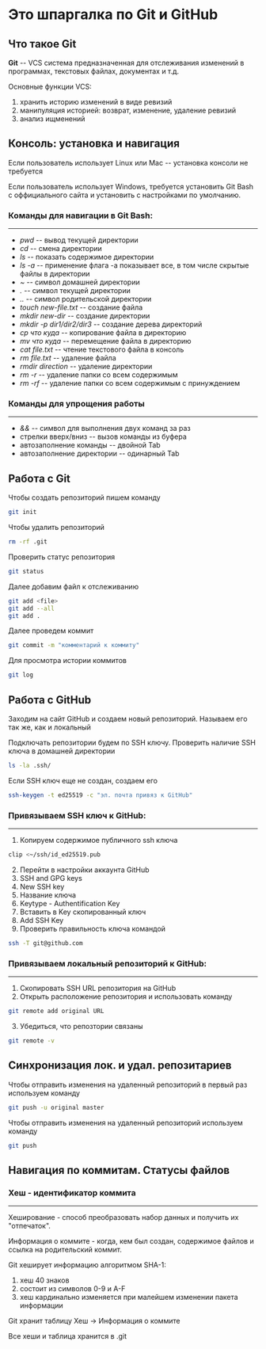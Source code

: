 # Это шпаргалка по Git и GitHub

## Что такое Git

**Git** -- VCS система предназначенная для отслеживания изменений в программах,
текстовых файлах, документах и т.д.

Основные функции VCS:
1. хранить историю изменений в виде ревизий
2. манипуляция историей: возврат, изменение, удаление ревизий
3. анализ ищменений

## Консоль: установка и навигация

Если пользователь использует Linux или Mac -- установка консоли не требуется

Если пользователь использует Windows, требуется установить Git Bash с оффициального сайта
и установить с настройками по умолчанию.

### Команды для навигации в Git Bash:
---------------------------------
- *pwd* -- вывод текущей директории
- *cd* -- смена директории
- *ls* -- показать содержимое директории
- *ls -a* -- применение флага -a показывает все, в том числе скрытые файлы в директории
- *~* -- символ домашней директории
- *.* -- символ текущей директории
- *..* -- символ родительской директории
- *touch new-file.txt* -- создание файла 
- *mkdir new-dir* -- создание директории
- *mkdir -p dir1/dir2/dir3* -- создание дерева директорий
- *cp что куда* -- копирование файла в директорию
- *mv что куда* -- перемещение файла в директорию
- *cat file.txt* -- чтение текстового файла в консоль
- *rm file.txt* -- удаление файла
- *rmdir direction* -- удаление директории
- *rm -r* -- удаление папки со всем содержимым
- *rm -rf* -- удаление папки со всем содержимым с принуждением

### Команды для упрощения работы
----------------------------
- *&&* -- символ для выполнения двух команд за раз
- стрелки вверх/вниз -- вызов команды из буфера
- автозаполнение команды -- двойной Tab
- автозаполнение директории -- одинарный Tab


## Работа с Git

Чтобы создать репозиторий пишем команду

```bash
git init
```

Чтобы удалить репозиторий

```bash
rm -rf .git
```

Проверить статус репозитория

```bash
git status
```

Далее добавим файл к отслеживанию

```bash
git add <file>
git add --all
git add .
``` 

Далее проведем коммит

```bash
git commit -m "комментарий к коммиту"
```

Для просмотра истории коммитов

```bash
git log
```

## Работа с GitHub

Заходим на сайт GitHub и создаем новый репозиторий. Называем его так же, как и локальный

Подключать репозитории будем по SSH ключу. Проверить наличие SSH ключа в домашней директории

```bash
ls -la .ssh/
```

Если SSH ключ еще не создан, создаем его

```bash
ssh-keygen -t ed25519 -c "эл. почта привяз к GitHub"
```

### Привязываем SSH ключ к GitHub:
----------------------------------
1. Копируем содержимое публичного ssh ключа

```bash
clip <~/ssh/id_ed25519.pub
```

2. Перейти в настройки аккаунта GitHub
3. SSH and GPG keys
4. New SSH key
5. Название ключа
6. Keytype - Authentification Key
7. Вставить в Key скопированный ключ
8. Add SSH Key
9. Проверить правильность ключа командой

```bash
ssh -T git@github.com
```

### Привязываем локальный репозиторий к GitHub:
-----------------------------------------------
1. Скопировать SSH URL репозитория на GitHub
2. Открыть расположение репозитория и использовать команду

```bash
git remote add original URL
```

3. Убедиться, что репозтории связаны

```bash
git remote -v
```

## Синхронизация лок. и удал. репозитариев

Чтобы отправить изменения на удаленный репозиторий в первый раз используем команду

```bash
git push -u original master
```

Чтобы отправить изменения на удаленный репозиторий используем команду

```bash
git push
```

## Навигация по коммитам. Статусы файлов

### Хеш - идентификатор коммита
------------------------------

Хеширование - способ преобразовать набор данных и получить их "отпечаток".

Информация о коммите - когда, кем был создан, содержимое файлов и ссылка на родительский коммит.

Git хеширует информацию алгоритмом SHA-1:
1. хеш 40 знаков
2. состоит из символов 0-9 и A-F
3. хеш кардинально изменяется при малейшем изменении пакета информации

Git хранит таблицу Хеш -> Информация о коммите

Все хеши и таблица хранится в .git